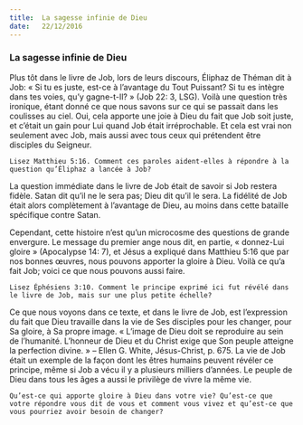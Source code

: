 ```yaml
---
title:  La sagesse infinie de Dieu
date:   22/12/2016
---
```


### La sagesse infinie de Dieu 

Plus tôt dans le livre de Job, lors de leurs discours, Éliphaz de Théman dit à Job: « Si tu es juste, est-ce à l’avantage du Tout Puissant? Si tu es intègre dans tes voies, qu’y gagne-t-Il? » (Job 22: 3, LSG). Voilà une question très ironique, étant donné ce que nous savons sur ce qui se passait dans les coulisses au ciel. Oui, cela apporte une joie à Dieu du fait que Job soit juste, et c’était un gain pour Lui quand Job était irréprochable. Et cela est vrai non seulement avec Job, mais aussi avec tous ceux qui prétendent être disciples du Seigneur. 

`Lisez Matthieu 5:16. Comment ces paroles aident-elles à répondre à la question qu’Éliphaz a lancée à Job?` 

La question immédiate dans le livre de Job était de savoir si Job restera fidèle. Satan dit qu’il ne le sera pas; Dieu dit qu’il le sera. La fidélité de Job était alors complètement à l’avantage de Dieu, au moins dans cette bataille spécifique contre Satan. 

Cependant, cette histoire n’est qu’un microcosme des questions de grande envergure. Le message du premier ange nous dit, en partie, « donnez-Lui gloire »  (Apocalypse 14: 7), et Jésus a expliqué dans Matthieu 5:16 que par nos bonnes œuvres, nous pouvons apporter la gloire à Dieu. Voilà ce qu’a fait Job; voici ce que nous pouvons aussi faire. 

`Lisez Éphésiens 3:10. Comment le principe exprimé ici fut révélé dans le livre de Job, mais sur une plus petite échelle?` 

Ce que nous voyons dans ce texte, et dans le livre de Job, est l’expression du fait que Dieu travaille dans la vie de Ses disciples pour les changer, pour Sa gloire, à Sa propre image. « L’image de Dieu doit se reproduire au sein de l’humanité. L’honneur de Dieu et du Christ exige que Son peuple atteigne la perfection divine. » – Ellen G. White, Jésus-Christ, p. 675. La vie de Job était un exemple de la façon dont les êtres humains peuvent révéler ce principe, même si Job a vécu il y a plusieurs milliers d’années. Le peuple de Dieu dans tous les âges a aussi le privilège de vivre la même vie. 

`Qu’est-ce qui apporte gloire à Dieu dans votre vie? Qu’est-ce que votre répondre vous dit de vous et comment vous vivez et qu’est-ce que vous pourriez avoir besoin de changer?` 